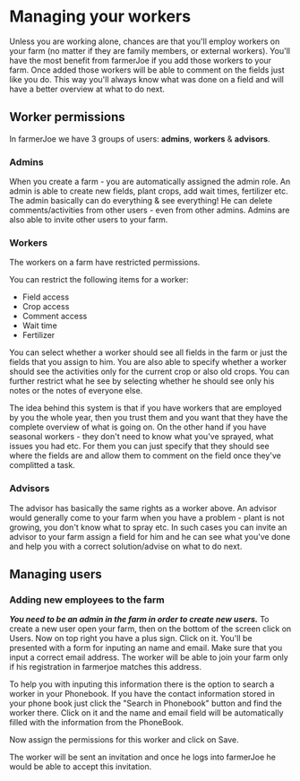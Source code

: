 # Managing your workers

Unless you are working alone, chances are that you'll employ workers on your farm \(no matter if they are family members, or external workers\). You'll have the most benefit from farmerJoe if you add those workers to your farm. Once added those workers will be able to comment on the fields just like you do. This way you'll always know what was done on a field and will have a better overview at what to do next.

## Worker permissions

In farmerJoe we have 3 groups of users: **admins**, **workers** & **advisors**.

### Admins

When you create a farm - you are automatically assigned the admin role. An admin is able to create new fields, plant crops, add wait times, fertilizer etc. The admin basically can do everything & see everything! He can delete comments/activities from other users - even from other admins. Admins are also able to invite other users to your farm.

### Workers

The workers on a farm have restricted permissions.

You can restrict the following items for a worker:

* Field access
* Crop access
* Comment access
* Wait time
* Fertilizer

You can select whether a worker should see all fields in the farm or just the fields that you assign to him. You are also able to specify whether a worker should see the activities only for the current crop or also old crops. You can further restrict what he see by selecting whether he should see only his notes or the notes of everyone else.

The idea behind this system is that if you have workers that are employed by you the whole year, then you trust them and you want that they have the complete overview of what is going on. On the other hand if you have seasonal workers - they don't need to know what you've sprayed, what issues you had etc. For them you can just specify that they should see where the fields are and allow them to comment on the field once they've complitted a task.

### Advisors

The advisor has basically the same rights as a worker above. An advisor would generally come to your farm when you have a problem - plant is not growing, you don't know what to spray etc. In such cases you can invite an advisor to your farm assign a field for him and he can see what you've done and help you with a correct solution/advise on what to do next.

## Managing users

### Adding new employees to the farm

_**You need to be an admin in the farm in order to create new users.**_ To create a new user open your farm, then on the bottom of the screen click on Users. Now on top right you have a plus sign. Click on it. You'll be presented with a form for inputing an name and email. Make sure that you input a correct email address. The worker will be able to join your farm only if his registration in farmerjoe matches this address.

To help you with inputing this information there is the option to search a worker in your Phonebook. If you have the contact information stored in your phone book just click the "Search in Phonebook" button and find the worker there. Click on it and the name and email field will be automatically filled with the information from the PhoneBook.

Now assign the permissions for this worker and click on Save.

The worker will be sent an invitation and once he logs into farmerJoe he would be able to accept this invitation.

